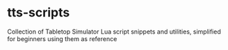 # tts-scripts
Collection of Tabletop Simulator Lua script snippets and utilities, simplified for beginners using them as reference
